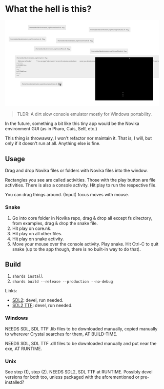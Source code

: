 # What the hell is this?

![Screenshot](img/shot.png)

> TLDR: A dirt slow console emulator mostly for Windows portability.

In the future, something a bit like this tiny app would be the Novika
environment GUI (as in Pharo, Cuis, Self, etc.)

This thing is throwaway, I won't refactor nor maintain it. That is, I
will, but only if it doesn't run at all. Anything else is fine.

## Usage

Drag and drop Novika files or folders with Novika files into the window.

Rectangles you see are called activities. Those with the play button are
file activities. There is also a console activity. Hit play to run the
respective file.

You can drag things around. (Input) focus moves with mouse.

### Snake

1. Go into core folder in Novika repo, drag & drop all except fs directory,
   from examples, drag & drop the snake file.
2. Hit play on core.nk.
3. Hit play on all other files.
4. Hit play on snake activity.
5. Move your mouse over the console activity. Play snake. Hit Ctrl-C to
   quit snake (up to the app though, there is no built-in way to do that).

## Build

1. `shards install`
2. `shards build --release --production --no-debug`

Links:

* [SDL2](https://www.libsdl.org/download-2.0.php): devel, run needed.
* [SDL2 TTF](https://github.com/libsdl-org/SDL_ttf/releases): devel, run needed.

### Windows

NEEDS SDL, SDL TTF .lib files to be downloaded manually, copied manually to
wherever Crystal searches for them, AT BUILD-TIME.

NEEDS SDL, SDL TTF .dll files to be downloaded manually and put near the exe,
AT RUNTIME.

### Unix

See step (1), step (2). NEEDS SDL2, SDL TTF at RUNTIME. Possibly devel versions
for both too, unless packaged with the aforementioned or pre-installed?
